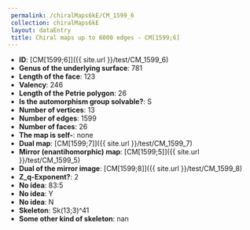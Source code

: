 ```yaml
--- 
 permalink: /chiralMaps6kE/CM_1599_6 
 collection: chiralMaps6kE
 layout: dataEntry
 title: Chiral maps up to 6000 edges - CM[1599;6]
---
```


- **ID**: [CM[1599;6]]({{ site.url }}/test/CM_1599_6)
- **Genus of the underlying surface**: 781
- **Length of the face**: 123
- **Valency**: 246
- **Length of the Petrie polygon**: 26
- **Is the automorphism group solvable?**: S
- **Number of vertices**: 13
- **Number of edges**: 1599
- **Number of faces**: 26
- **The map is self-**: none
- **Dual map**: [CM[1599;7]]({{ site.url }}/test/CM_1599_7)
- **Mirror (enantihomorphic) map**: [CM[1599;5]]({{ site.url }}/test/CM_1599_5)
- **Dual of the mirror image**: [CM[1599;8]]({{ site.url }}/test/CM_1599_8)
- **Z_q-Exponent?**: 2
- **No idea**:  83:5
- **No idea**: Y
- **No idea**: N
- **Skeleton**: Sk(13;3)^41
- **Some other kind of skeleton**: nan
